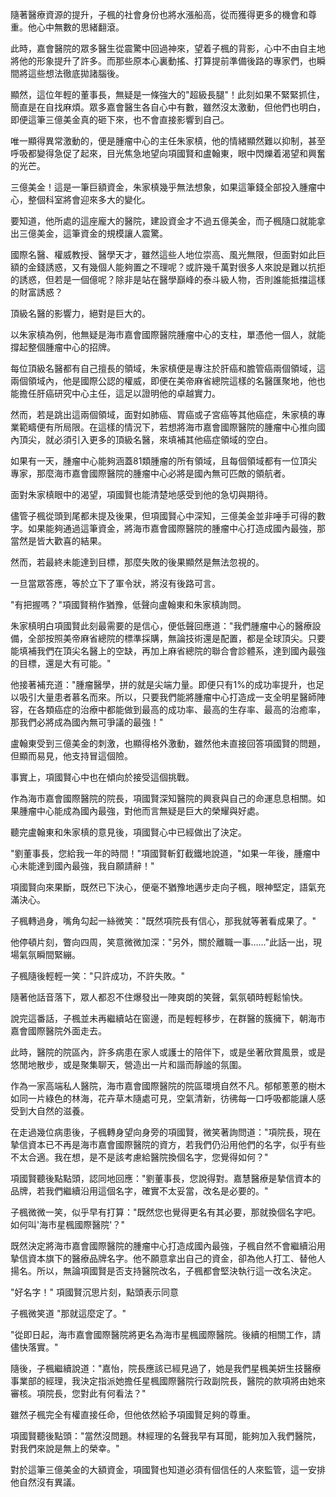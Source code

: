 隨著醫療資源的提升，子楓的社會身份也將水漲船高，從而獲得更多的機會和尊重。他心中無數的思緒翻滾。

此時，嘉會醫院的眾多醫生從震驚中回過神來，望着子楓的背影，心中不由自主地將他的形象提升了許多。而那些原本心裏動搖、打算提前準備後路的專家們，也瞬間將這些想法徹底拋諸腦後。

顯然，這位年輕的董事長，無疑是一條強大的"超級長腿"！此刻如果不緊緊抓住，簡直是在自找麻煩。眾多嘉會醫生各自心中有數，雖然沒太激動，但他們也明白，即便這筆三億美金真的砸下來，也不會直接影響到自己。

唯一顯得異常激動的，便是腫瘤中心的主任朱家槙，他的情緒顯然難以抑制，甚至呼吸都變得急促了起來，目光焦急地望向項國賢和盧翰東，眼中閃爍着渴望和興奮的光芒。

三億美金！這是一筆巨額資金，朱家槙幾乎無法想象，如果這筆錢全部投入腫瘤中心，整個科室將會迎來多大的變化。

要知道，他所處的這座龐大的醫院，建設資金才不過五億美金，而子楓隨口就能拿出三億美金，這筆資金的規模讓人震驚。

國際名醫、權威教授、醫學天才，雖然這些人地位崇高、風光無限，但面對如此巨額的金錢誘惑，又有幾個人能夠置之不理呢？或許幾千萬對很多人來說是難以抗拒的誘惑，但若是一個億呢？除非是站在醫學巔峰的泰斗級人物，否則誰能抵擋這樣的財富誘惑？

頂級名醫的影響力，絕對是巨大的。

以朱家槙為例，他無疑是海市嘉會國際醫院腫瘤中心的支柱，單憑他一個人，就能撐起整個腫瘤中心的招牌。

每位頂級名醫都有自己擅長的領域，朱家槙便是專注於肝癌和膽管癌兩個領域，這兩個領域內，他是國際公認的權威，即便在美帝麻省總院這樣的名醫匯聚地，他也能擔任肝癌研究中心主任，這足以證明他的卓越實力。

然而，若是跳出這兩個領域，面對如肺癌、胃癌或子宮癌等其他癌症，朱家槙的專業範疇便有所局限。在這樣的情況下，若想將海市嘉會國際醫院的腫瘤中心推向國內頂尖，就必須引入更多的頂級名醫，來填補其他癌症領域的空白。

如果有一天，腫瘤中心能夠涵蓋81類腫瘤的所有領域，且每個領域都有一位頂尖專家，那麼海市嘉會國際醫院的腫瘤中心必將是國內無可匹敵的領航者。

面對朱家槙眼中的渴望，項國賢也能清楚地感受到他的急切與期待。

儘管子楓從頭到尾都未提及後果，但項國賢心中深知，三億美金並非唾手可得的數字。如果能夠通過這筆資金，將海市嘉會國際醫院的腫瘤中心打造成國內最強，那當然是皆大歡喜的結果。

然而，若最終未能達到目標，那麼失敗的後果顯然是無法忽視的。

一旦當眾答應，等於立下了軍令狀，將沒有後路可言。

"有把握嗎？"項國賢稍作猶豫，低聲向盧翰東和朱家槙詢問。

朱家槙明白項國賢此刻最需要的是信心，便低聲回應道："我們腫瘤中心的醫療設備，全部按照美帝麻省總院的標準採購，無論技術還是配置，都是全球頂尖。只要能填補我們在頂尖名醫上的空缺，再加上麻省總院的聯合會診體系，達到國內最強的目標，還是大有可能。"

他接著補充道："腫瘤醫學，拼的就是尖端力量。即便只有1%的成功率提升，也足以吸引大量患者慕名而來。所以，只要我們能將腫瘤中心打造成一支全明星醫師陣容，在各類癌症的治療中都能做到最高的成功率、最高的生存率、最高的治癒率，那我們必將成為國內無可爭議的最強！"

盧翰東受到三億美金的刺激，也顯得格外激動，雖然他未直接回答項國賢的問題，但顯而易見，他支持冒這個險。

事實上，項國賢心中也在傾向於接受這個挑戰。

作為海市嘉會國際醫院的院長，項國賢深知醫院的興衰與自己的命運息息相關。如果腫瘤中心能成為國內最強，對他而言無疑是巨大的榮耀與好處。

聽完盧翰東和朱家槙的意見後，項國賢心中已經做出了決定。

"劉董事長，您給我一年的時間！"項國賢斬釘截鐵地說道，"如果一年後，腫瘤中心未能達到國內最強，我自願請辭！"

項國賢向來果斷，既然已下決心，便毫不猶豫地邁步走向子楓，眼神堅定，語氣充滿決心。

子楓轉過身，嘴角勾起一絲微笑："既然項院長有信心，那我就等著看成果了。"

他停頓片刻，瞥向四周，笑意微微加深："另外，關於離職一事……"此話一出，現場氣氛瞬間緊繃。

子楓隨後輕輕一笑："只許成功，不許失敗。"

隨著他話音落下，眾人都忍不住爆發出一陣爽朗的笑聲，氣氛頓時輕鬆愉快。

說完這番話，子楓並未再繼續站在窗邊，而是輕輕移步，在群醫的簇擁下，朝海市嘉會國際醫院外面走去。

此時，醫院的院區內，許多病患在家人或護士的陪伴下，或是坐著欣賞風景，或是悠閒地散步，或是聚集聊天，營造出一片和諧而靜謐的氛圍。

作為一家高端私人醫院，海市嘉會國際醫院的院區環境自然不凡。郁郁蔥蔥的樹木如同一片綠色的林海，花卉草木隨處可見，空氣清新，彷彿每一口呼吸都能讓人感受到大自然的滋養。

在走過幾位病患後，子楓轉身望向身旁的項國賢，微笑著詢問道："項院長，現在摯信資本已不再是海市嘉會國際醫院的資方，若我們仍沿用他們的名字，似乎有些不太合適。我在想，是不是該考慮給醫院換個名字，您覺得如何？"

項國賢聽後點點頭，認同地回應："劉董事長，您說得對。嘉慧醫療是摯信資本的品牌，若我們繼續沿用這個名字，確實不太妥當，改名是必要的。"

子楓微微一笑，似乎早有打算："既然您也覺得更名有其必要，那就換個名字吧。如何叫'海市星楓國際醫院'？"

既然決定將海市嘉會國際醫院的腫瘤中心打造成國內最強，子楓自然不會繼續沿用摯信資本旗下的醫療品牌名字。他不願意拿出自己的資金，卻為他人打工、替他人揚名。所以，無論項國賢是否支持醫院改名，子楓都會堅決執行這一改名決定。

"好名字！"
項國賢沉思片刻，點頭表示同意

子楓微笑道
"那就這麼定了。"

"從即日起，海市嘉會國際醫院將更名為海市星楓國際醫院。後續的相關工作，請儘快落實。"

隨後，子楓繼續說道："嘉怡，院長應該已經見過了，她是我們星楓美妍生技醫療事業部的經理，我決定指派她擔任星楓國際醫院行政副院長，醫院的款項將由她來審核。項院長，您對此有何看法？"

雖然子楓完全有權直接任命，但他依然給予項國賢足夠的尊重。

項國賢聽後點頭："當然沒問題。林經理的名聲我早有耳聞，能夠加入我們醫院，對我們來說是無上的榮幸。"

對於這筆三億美金的大額資金，項國賢也知道必須有個信任的人來監管，這一安排他自然沒有異議。